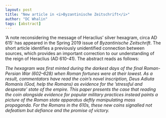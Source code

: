 ```yaml
---
layout: post
title: "New article in <i>Byzantinische Zeitschrift</i>"
author: "DC Whalin"
tags: [abstract]
---
```


‘A note reconsidering the message of Heraclius’ silver hexagram, circa AD 615’ has appeared in the Spring 2019 issue of *Byzantinische Zeitschrift*. The short article identifies a previously unidentified connection between sources, which provides an important correction to our understanding of the reign of Heraclius (AD 610-41). The abstract reads as follows:

*The hexagram was first minted during the darkest days of the final Roman-Persian War (602–628) when Roman fortunes were at their lowest. As a result, commentators have read the coin’s novel inscription, Deus Adiuta Romanis (God, help the Romans) as evidence for the ’stressful and desperate’ state of the empire. This paper presents the case that reading the coin alongside evidence for popular military practices instead paints a picture of the Roman state apparatus deftly manipulating mass propaganda. For the Romans in the 610s, these new coins signalled not defeatism but defiance and the promise of victory.*

